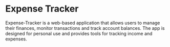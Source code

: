 # Expense Tracker
Expense-Tracker is a web-based application that allows users to manage their finances, monitor transactions and track account balances. The app is designed for personal use and provides tools for tracking income and expenses.

